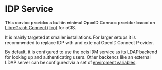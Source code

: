 # IDP Service

This service provides a builtin minimal OpenID Connect provider based on
[LibreGraph Connect (lico)](https://github.com/libregraph/lico) for oCIS.

It is mainly targeted at smaller installations. For larger setups it is
recommended to replace IDP with and external OpenID Connect Provider.

By default, it is configured to use the ocis IDM service as its LDAP backend for
looking up and authenticating users. Other backends like an external LDAP
server can be configured via a set of
[enviroment variables](https://owncloud.dev/services/idp/configuration/#environment-variables).
